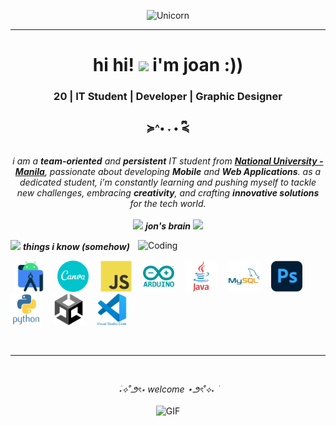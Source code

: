 <p align="center">
<img height="400" alt="Unicorn" src="https://media.giphy.com/media/LHZyixOnHwDDy/giphy.gif?cid=ecf05e47f0vcbvfij4qs743pq6f0xgnsuxb65rywa2l64p45&ep=v1_gifs_search&rid=giphy.gif&ct=g" />
</p>

<hr>
<h1 align="center">hi hi! <img src="https://media.giphy.com/media/BXjqytvu9bKzCUHdzz/giphy.gif" width="30px"> i'm joan :)) </h1>
<h3 align="center">20 | IT Student | Developer | Graphic Designer</h3>

<h3 align="center">≽^• ˕ • ྀི≼</h3>

<p align="center">
  <em>
    i am a <b>team-oriented</b> and <b>persistent</b> IT student from <a href="https://national-u.edu.ph/"><b>National University - Manila</b></a>, passionate about developing <b>Mobile</b> and <b>Web Applications</b>. as a dedicated student, i'm constantly learning and pushing myself to tackle new challenges, embracing <b>creativity</b>, and crafting <b>innovative solutions</b> for the tech world.
  </em>
  <br>
  <br>
  <img src="https://media.giphy.com/media/TOSI9IqgQzzrDecyCD/giphy.gif" width="50" /> <b><i>jon's brain</i></b> <img src="https://media.giphy.com/media/TOSI9IqgQzzrDecyCD/giphy.gif" width="50" />
</p>

<img align="right" width="300px" alt="Coding" src="https://media.giphy.com/media/CvbzcnrrCDc1KfYo4c/giphy.gif" />

<img src="https://media.giphy.com/media/3o7budeSc2lRUq8Du0/giphy.gif" width="30px">&nbsp;***things i know (somehow)***
<p align="left">
  <code> <img height="50" src="https://github.com/devicons/devicon/blob/master/icons/androidstudio/androidstudio-original.svg"> </code>
  <code> <img height="50" src="https://github.com/devicons/devicon/blob/master/icons/canva/canva-original.svg"> </code>
  <code> <img height="50" src="https://raw.githubusercontent.com/devicons/devicon/master/icons/javascript/javascript-original.svg"> </code>
  <code> <img height="50" src="https://github.com/devicons/devicon/blob/master/icons/arduino/arduino-original-wordmark.svg"> </code>
  <code> <img height="50" src="https://github.com/devicons/devicon/blob/master/icons/java/java-original-wordmark.svg"> </code>
  <code> <img height="50" src="https://github.com/devicons/devicon/blob/master/icons/mysql/mysql-original-wordmark.svg"> </code>
  <code> <img height="50" src="https://github.com/devicons/devicon/blob/master/icons/photoshop/photoshop-original.svg"> </code>
  <code> <img height="50" src="https://github.com/devicons/devicon/blob/master/icons/python/python-original-wordmark.svg"> </code>
  <code> <img height="50" src="https://github.com/devicons/devicon/blob/master/icons/unity/unity-original.svg"> </code>
  <code> <img height="50" src="https://github.com/devicons/devicon/blob/master/icons/vscode/vscode-original-wordmark.svg"> </code>
</p>

 <br>
<hr>
 <br>
 
<p align="center">
	<em>
	 ࣪˖⟡˚౨ৎ⋆ welcome ⋆౨ৎ˚⟡˖ ࣪
	</em>
</p>
<p align="center">
	<img alt="GIF" height="160px" src="https://media.giphy.com/media/dIVwkt54REQO500FtK/giphy.gif" />
</p>
